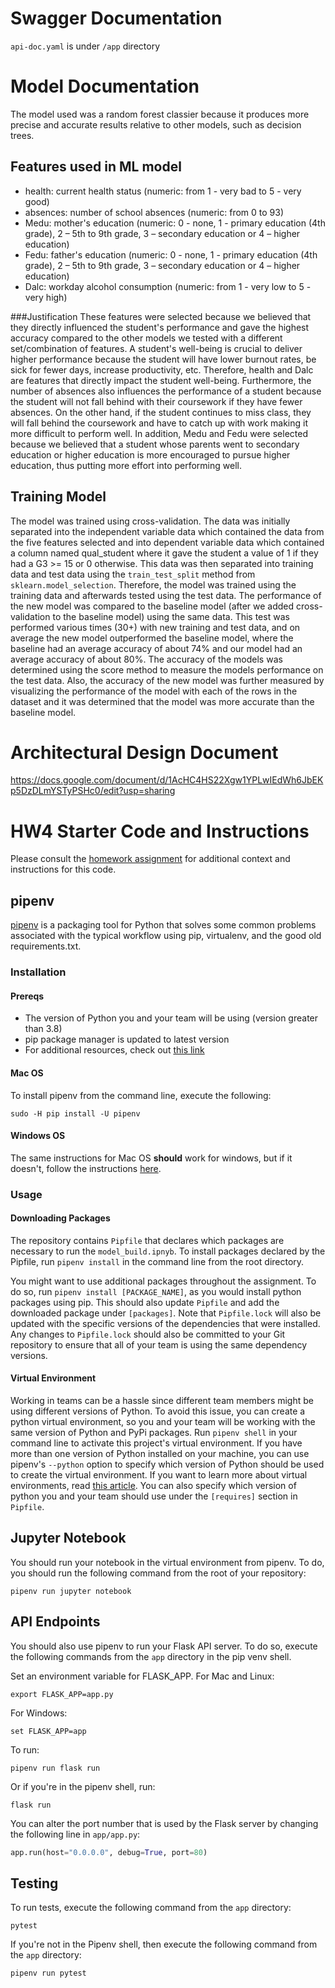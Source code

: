 # Swagger Documentation
`api-doc.yaml` is under `/app` directory

# Model Documentation
The model used was a random forest classier because it produces more precise and accurate results relative to other models, such as decision trees.

## Features used in ML model
- health: current health status (numeric: from 1 - very bad to 5 - very good)
- absences: number of school absences (numeric: from 0 to 93)
- Medu: mother's education (numeric: 0 - none,  1 - primary education (4th grade), 2 – 5th to 9th grade, 3 – secondary education or 4 – higher education)
- Fedu: father's education (numeric: 0 - none,  1 - primary education (4th grade), 2 – 5th to 9th grade, 3 – secondary education or 4 – higher education)
- Dalc: workday alcohol consumption (numeric: from 1 - very low to 5 - very high)

###Justification
These features were selected because we believed that they directly influenced the student's performance and gave the highest accuracy compared to the other models we tested with a different set/combination of features. A student's well-being is crucial to deliver higher performance because the student will have lower burnout rates, be sick for fewer days, increase productivity, etc. Therefore, health and Dalc are features that directly impact the student well-being. Furthermore, the number of absences also influences the performance of a student because the student will not fall behind with their coursework if they have fewer absences. On the other hand, if the student continues to miss class, they will fall behind the coursework and have to catch up with work making it more difficult to perform well. In addition, Medu and Fedu were selected because we believed that a student whose parents went to secondary education or higher education is more encouraged to pursue higher education, thus putting more effort into performing well.

## Training Model
The model was trained using cross-validation. The data was initially separated into the independent variable data which contained the data from the five features selected and into dependent variable data which contained a column named qual_student where it gave the student a value of 1 if they had a G3 >= 15 or 0 otherwise. This data was then separated into training data and test data using the `train_test_split` method from `sklearn.model_selection`. Therefore, the model was trained using the training data and afterwards tested using the test data. The performance of the new model was compared to the baseline model (after we added cross-validation to the baseline model) using the same data. This test was performed various times (30+) with new training and test data, and on average the new model outperformed the baseline model, where the baseline had an average accuracy of about 74% and our model had an average accuracy of about 80%. The accuracy of the models was determined using the score method to measure the models performance on the test data. Also, the accuracy of the new model was further measured by visualizing the performance of the model with each of the rows in the dataset and it was determined that the model was more accurate than the baseline model.


# Architectural Design Document
https://docs.google.com/document/d/1AcHC4HS22Xgw1YPLwIEdWh6JbEKp5DzDLmYSTyPSHc0/edit?usp=sharing


# HW4 Starter Code and Instructions

Please consult the [homework assignment](https://cmu-313.github.io//assignments/hw4) for additional context and instructions for this code.

## pipenv

[pipenv](https://pipenv.pypa.io/en/latest) is a packaging tool for Python that solves some common problems associated with the typical workflow using pip, virtualenv, and the good old requirements.txt.

### Installation

#### Prereqs

- The version of Python you and your team will be using (version greater than 3.8)
- pip package manager is updated to latest version
- For additional resources, check out [this link](https://pipenv-fork.readthedocs.io/en/latest/install.html#installing-pipenv)

#### Mac OS

To install pipenv from the command line, execute the following:

```terminal
sudo -H pip install -U pipenv
```

#### Windows OS

The same instructions for Mac OS **should** work for windows, but if it doesn't, follow the instructions [here](https://www.pythontutorial.net/python-basics/install-pipenv-windows).

### Usage

#### Downloading Packages

The repository contains `Pipfile` that declares which packages are necessary to run the `model_build.ipnyb`.
To install packages declared by the Pipfile, run `pipenv install` in the command line from the root directory.

You might want to use additional packages throughout the assignment.
To do so, run `pipenv install [PACKAGE_NAME]`, as you would install python packages using pip.
This should also update `Pipfile` and add the downloaded package under `[packages]`.
Note that `Pipfile.lock` will also be updated with the specific versions of the dependencies that were installed.
Any changes to `Pipfile.lock` should also be committed to your Git repository to ensure that all of your team is using the same dependency versions.

#### Virtual Environment

Working in teams can be a hassle since different team members might be using different versions of Python.
To avoid this issue, you can create a python virtual environment, so you and your team will be working with the same version of Python and PyPi packages.
Run `pipenv shell` in your command line to activate this project's virtual environment.
If you have more than one version of Python installed on your machine, you can use pipenv's `--python` option to specify which version of Python should be used to create the virtual environment.
If you want to learn more about virtual environments, read [this article](https://docs.python-guide.org/dev/virtualenvs/#using-installed-packages).
You can also specify which version of python you and your team should use under the `[requires]` section in `Pipfile`.

## Jupyter Notebook

You should run your notebook in the virtual environment from pipenv.
To do, you should run the following command from the root of your repository:

```terminal
pipenv run jupyter notebook
```

## API Endpoints

You should also use pipenv to run your Flask API server.
To do so, execute the following commands from the `app` directory in the pip venv shell.


Set an environment variable for FLASK_APP.
For Mac and Linux:
```terminal
export FLASK_APP=app.py
```

For Windows:
```terminal
set FLASK_APP=app
```

To run:
```terminal
pipenv run flask run
```

Or if you're in the pipenv shell, run:
```terminal
flask run
```

You can alter the port number that is used by the Flask server by changing the following line in `app/app.py`:

```python
app.run(host="0.0.0.0", debug=True, port=80)
```

## Testing

To run tests, execute the following command from the `app` directory:

```terminal
pytest
```

If you're not in the Pipenv shell, then execute the following command from the `app` directory:

```terminal
pipenv run pytest
```
